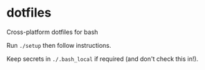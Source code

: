 # dotfiles

Cross-platform dotfiles for bash

Run `./setup` then follow instructions.

Keep secrets in `./.bash_local` if required (and don't check this in!).

